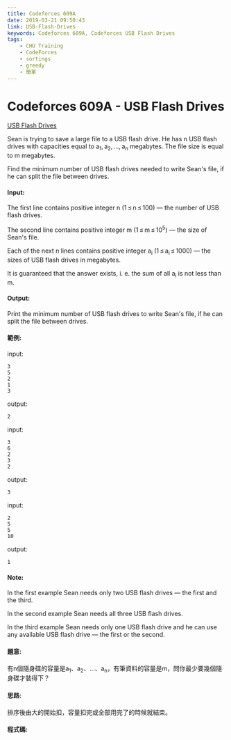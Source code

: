 ```yaml
---
title: Codeforces 609A
date: 2019-03-21 09:50:43
link: USB-Flash-Drives
keywords: Codeforces 609A, Codeforces USB Flash Drives
tags:
    - CHU Training
    - CodeForces
    - sortings
    - greedy
    - 簡單
---
```

# Codeforces 609A - USB Flash Drives
[USB Flash Drives](https://codeforces.com/problemset/problem/609/A)

Sean is trying to save a large file to a USB flash drive. He has n USB flash drives with capacities equal to a<sub>1</sub>, a<sub>2</sub>, ..., a<sub>n</sub> megabytes. The file size is equal to m megabytes.
<!-- more -->
Find the minimum number of USB flash drives needed to write Sean's file, if he can split the file between drives.

#### Input:
The first line contains positive integer n (1 ≤ n ≤ 100) — the number of USB flash drives.

The second line contains positive integer m (1 ≤ m ≤ 10<sup>5</sup>) — the size of Sean's file.

Each of the next n lines contains positive integer a<sub>i</sub> (1 ≤ a<sub>i</sub> ≤ 1000) — the sizes of USB flash drives in megabytes.

It is guaranteed that the answer exists, i. e. the sum of all a<sub>i</sub> is not less than m.

#### Output:
Print the minimum number of USB flash drives to write Sean's file, if he can split the file between drives.

#### 範例:
input:
```
3
5
2
1
3
```
output:
```
2
```
input:
```
3
6
2
3
2
```
output:
```
3
```
input:
```
2
5
5
10
```
output:
```
1
```

#### Note:
In the first example Sean needs only two USB flash drives — the first and the third.

In the second example Sean needs all three USB flash drives.

In the third example Sean needs only one USB flash drive and he can use any available USB flash drive — the first or the second.

#### 題意:
有n個隨身碟的容量是a<sub>1</sub>、a<sub>2</sub>、…、a<sub>n</sub>，有筆資料的容量是m，問你最少要幾個隨身碟才裝得下？

#### 思路:
排序後由大的開始扣，容量扣完或全部用完了的時候就結束。

#### 程式碼:
<script src="https://gist.github.com/Daviswww/796d0bc74e046275763493f76b904146.js"></script>


